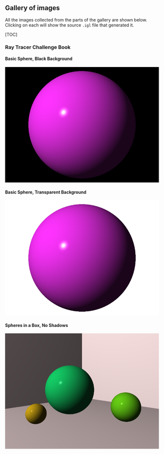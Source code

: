 ## Gallery of images

All the images collected from the parts of the gallery are shown below.  Clicking on each
will show the source `.igl` file that generated it.

[TOC]

### Ray Tracer Challenge Book

#### Basic Sphere, Black Background
[![Sphere](challenge-book/chapter-6/black.png)](challenge-book/chapter-6/black.igl)

#### Basic Sphere, Transparent Background
[![Sphere](challenge-book/chapter-6/transparent.png)](challenge-book/chapter-6/transparent.igl)

#### Spheres in a Box, No Shadows
[![Sphere](challenge-book/chapter-7/no-shadows.png)](challenge-book/chapter-7/no-shadows.igl)

